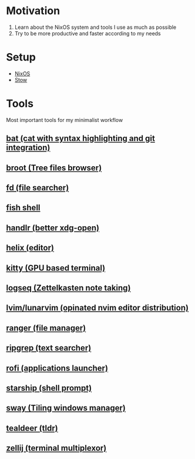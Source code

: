 # Motivation
1. Learn about the NixOS system and tools I use as much as possible
1. Try to be more productive and faster according to my needs

# Setup
- [NixOS](https://nixos.org/)
- [Stow](https://www.gnu.org/software/stow/)

# Tools
Most important tools for my minimalist workflow

## [bat (cat with syntax highlighting and git integration)](https://github.com/sharkdp/bat)

## [broot (Tree files browser)](https://dystroy.org/broot/)

## [fd (file searcher)](https://github.com/sharkdp/fd)

## [fish shell](https://fishshell.com/)

## [handlr (better xdg-open)](https://github.com/chmln/handlr)

## [helix (editor)](https://helix-editor.com/)

## [kitty (GPU based terminal)](https://sw.kovidgoyal.net/kitty/)

## [logseq (Zettelkasten note taking)](https://logseq.com/)

## [lvim/lunarvim (opinated nvim editor distribution)](https://www.lunarvim.org/)

## [ranger (file manager)](https://github.com/ranger/ranger)

## [ripgrep (text searcher)](https://github.com/BurntSushi/ripgrep)

## [rofi (applications launcher)](https://github.com/DaveDavenport/rofi)

## [starship (shell prompt)](https://starship.rs/)

## [sway (Tiling windows manager)](https://github.com/swaywm/sway)

## [tealdeer (tldr)](https://dbrgn.github.io/tealdeer/)

## [zellij (terminal multiplexor)](https://zellij.dev/)
